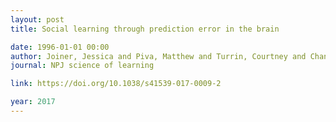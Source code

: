```yaml
---
layout: post
title: Social learning through prediction error in the brain

date: 1996-01-01 00:00
author: Joiner, Jessica and Piva, Matthew and Turrin, Courtney and Chang, Steve WC
journal: NPJ science of learning

link: https://doi.org/10.1038/s41539-017-0009-2

year: 2017
---
```



